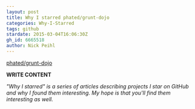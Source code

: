 ```yaml
---
layout: post
title: Why I starred phated/grunt-dojo
categories: Why-I-Starred
tags: github
stardate: 2015-03-04T16:06:30Z
gh_id: 6665518
author: Nick Peihl
---
```


[phated/grunt-dojo](https://github.com/phated/grunt-dojo)

**WRITE CONTENT**

*"Why I starred" is a series of articles describing projects I star on GitHub and why I found them interesting. My hope is that you'll find them interesting as well.*


